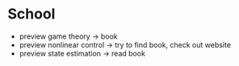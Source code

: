 # School

- preview game theory → book
- preview nonlinear control → try to find book, check out website
- preview state estimation → read book